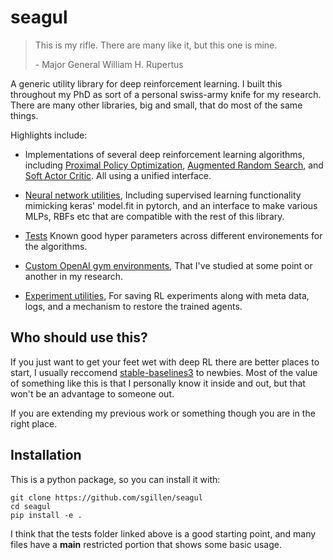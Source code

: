 # seagul

> This is my rifle. There are many like it, but this one is mine.
> 
>  \- Major General William H. Rupertus 


A generic utility library for deep reinforcement learning. I built this throughout my PhD as sort of a personal swiss-army knife for my research. There are many other libraries, big and small, that do most of the same things.

Highlights include:

- Implementations of several deep reinforcement learning algorithms, including [Proximal Policy Optimization](./seagul/rl/ppo),  [Augmented Random Search](./seagul/rl/ars), and [Soft Actor Critic](./seagul/rl/sac). All using a unified interface.

- [Neural network utilities](./seagul/nn.py), Including supervised learning functionality mimicking keras' model.fit in pytorch, and an interface to make various MLPs, RBFs etc that are compatible with the rest of this library.

- [Tests](./seagul/tests/) Known good hyper parameters across different environements for the algorithms. 

- [Custom OpenAI gym environments](./seagul/envs), That I've studied at some point or another in my research. 

- [Experiment utilities](./seagul/rl/run_utils), For saving RL experiments along with meta data, logs, and a mechanism to restore the trained agents.


## Who should use this?

If you just want to get your feet wet with deep RL there are better places to start, I usually reccomend [stable-baselines3](https://github.com/DLR-RM/stable-baselines3) to newbies. Most of the value of something like this is that I personally know it inside and out, but that won't be an advantage to someone out. 

If you are extending my previous work or something though you are in the right place.

## Installation
This is a python package, so you can install it with:

```
git clone https://github.com/sgillen/seagul
cd seagul
pip install -e .
```

I think that the tests folder linked above is a good starting point, and many files have a __main__ restricted portion that shows some basic usage. 

